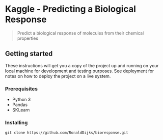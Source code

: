 # Kaggle - Predicting a Biological Response

> Predict a biological response of molecules from their chemical properties

## Getting started

These instructions will get you a copy of the project up and running on your local machine for development and testing purposes. See deployment for notes on how to deploy the project on a live system.

### Prerequisites

- Python 3
- Pandas
- SKLearn

### Installing

```git clone https://github.com/RonaldDijks/bioresponse.git```
